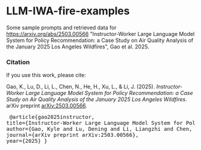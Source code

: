 # LLM-IWA-fire-examples

Some sample prompts and retrieved data for https://arxiv.org/abs/2503.00566 "Instructor-Worker Large Language Model System for Policy Recommendation: a Case Study on Air Quality Analysis of the January 2025 Los Angeles Wildfires", Gao et al. 2025. 

### Citation

If you use this work, please cite:

Gao, K., Lu, D., Li, L., Chen, N., He, H., Xu, L., & Li, J. (2025). *Instructor-Worker Large Language Model System for Policy Recommendation: a Case Study on Air Quality Analysis of the January 2025 Los Angeles Wildfires*. arXiv preprint [arXiv:2503.00566](https://arxiv.org/abs/2503.00566).

<pre> @article{gao2025instructor, 
title={Instructor-Worker Large Language Model System for Policy Recommendation: a Case Study on Air Quality Analysis of the January 2025 Los Angeles Wildfires}, 
author={Gao, Kyle and Lu, Dening and Li, Liangzhi and Chen, Nan and He, Hongjie and Xu, Linlin and Li, Jonathan}, 
journal={arXiv preprint arXiv:2503.00566}, 
year={2025} } </pre>

